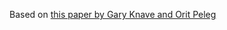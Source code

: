 Based on [this paper by Gary Knave and Orit Peleg](https://www.frontiersin.org/articles/10.3389/frobt.2020.00025/full)
